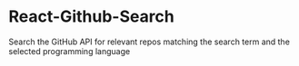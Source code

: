 # React-Github-Search
Search the GitHub API for relevant repos matching the search term and the selected programming language
